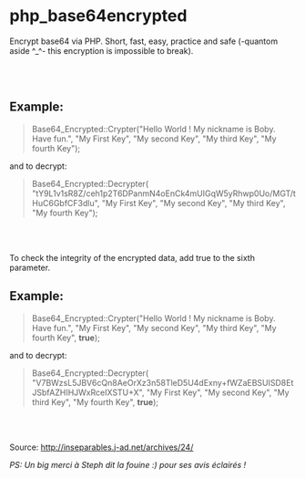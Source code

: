 # php_base64encrypted
Encrypt base64 via PHP. Short, fast, easy, practice and safe (-quantom aside ^_^- this encryption is impossible to break).

<br><br>

## Example: 

> Base64_Encrypted::Crypter("Hello World ! My nickname is Boby. Have fun.", "My First Key", "My second Key", "My third Key", "My fourth Key");
 
 and to decrypt:
 
> Base64_Encrypted::Decrypter( "tY9L1v1sR8Z/ceh1p2T6DPanmN4oEnCk4mUIGqW5yRhwp0Uo/MGT/tHuC6GbfCF3dlu", "My First Key", "My second Key", "My third Key", "My fourth Key");


<br><br>
 
 To check the integrity of the encrypted data, add true to the sixth parameter.
 
## Example:
 
> Base64_Encrypted::Crypter("Hello World ! My nickname is Boby. Have fun.", "My First Key", "My second Key", "My third Key", "My fourth Key", **true**);

and to decrypt:

> Base64_Encrypted::Decrypter( "V7BWzsL5JBV6cQn8AeOrXz3n58TleD5U4dExny+fWZaEBSUISD8EtJSbfAZHIHJWxRceIXSTU+X", "My First Key", "My second Key", "My third Key", "My fourth Key", **true**);


<br><br>





Source: http://inseparables.j-ad.net/archives/24/

*PS: Un big merci à Steph dit la fouine :) pour ses avis éclairés !*

